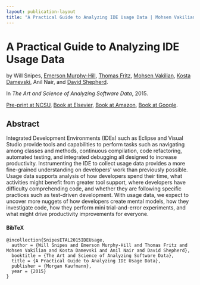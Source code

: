 ```yaml
---
layout: publication-layout
title: "A Practical Guide to Analyzing IDE Usage Data | Mohsen Vakilian"
---
```


# A Practical Guide to Analyzing IDE Usage Data

by Will Snipes, [Emerson Murphy-Hill]({{site.url_emerson_murphy_hill}}),
[Thomas Fritz]({{site.url_thomas_fritz}}), [Mohsen Vakilian]({{site.url}}/),
[Kosta Damevski]({{site.url_kosta_damevski}}), Anil Nair, and [David
Shepherd]({{site.url_david_shepherd}}).  

In *The Art and Science of Analyzing Software Data*, 2015.

[Pre-print at NCSU](http://people.engr.ncsu.edu/ermurph3/papers/asd15.pdf),
[Book at Elsevier](http://store.elsevier.com/product.jsp?isbn=9780124115194),
[Book at
Amazon](http://www.amazon.com/The-Science-Analyzing-Software-Data/dp/0124115195),
[Book at
Google](https://books.google.com/books/about/The_Art_and_Science_of_Analyzing_Softwar.html?id=g-HIBAAAQBAJ).

## Abstract

Integrated Development Environments (IDEs) such as Eclipse and Visual Studio
provide tools and capabilities to perform tasks such as navigating among
classes and methods, continuous compilation, code refactoring, automated
testing, and integrated debugging all designed to increase productivity.
Instrumenting the IDE to collect usage data provides a more fine-grained
understanding on developers' work than previously possible. Usage data supports
analysis of how developers spend their time, what activities might benefit from
greater tool support, where developers have difficulty comprehending code, and
whether they are following specific practices such as test-driven development.
With usage data, we expect to uncover more nuggets of how developers create
mental models, how they investigate code, how they perform mini trial-and-error
experiments, and what might drive productivity improvements for everyone.

#### BibTeX

    @incollection{SnipesETAL2015IDEUsage,
      author = {Will Snipes and Emerson Murphy-Hill and Thomas Fritz and Mohsen Vakilian and Kosta Damevski and Anil Nair and David Shepherd},
      booktitle = {The Art and Science of Analyzing Software Data},
      title = {A Practical Guide to Analyzing IDE Usage Data},
      publisher = {Morgan Kaufmann},
      year = {2015}
    }

